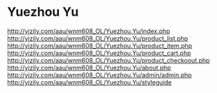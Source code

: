 # Yuezhou Yu


http://yizily.com/aau/wnm608_OL/Yuezhou.Yu/index.php
<br>
http://yizily.com/aau/wnm608_OL/Yuezhou.Yu/product_list.php
<br>
http://yizily.com/aau/wnm608_OL/Yuezhou.Yu/product_item.php
<br>
http://yizily.com/aau/wnm608_OL/Yuezhou.Yu/product_cart.php
<br>
http://yizily.com/aau/wnm608_OL/Yuezhou.Yu/product_checkoout.php
<br>
http://yizily.com/aau/wnm608_OL/Yuezhou.Yu/about.php
<br>
http://yizily.com/aau/wnm608_OL/Yuezhou.Yu/admin/admin.php
<br>
http://yizily.com/aau/wnm608_OL/Yuezhou.Yu/styleguide
